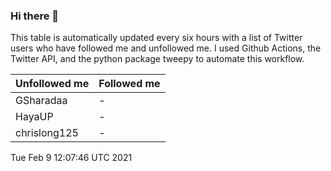 ### Hi there 👋

This table is automatically updated every six hours with a list of Twitter users who have followed me and unfollowed me. I used Github Actions, the Twitter API, and the python package tweepy to automate this workflow.

| Unfollowed me |  Followed me |
| --- | --- |
|GSharadaa|-|
|HayaUP|-|
|chrislong125|-|
Tue Feb  9 12:07:46 UTC 2021
